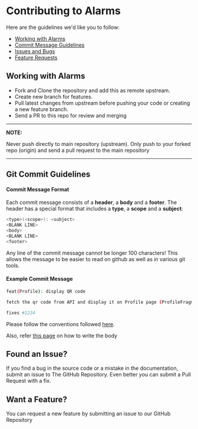 # Contributing to Alarms

Here are the guidelines we'd like you to follow:

- [Working with Alarms](#working)
- [Commit Message Guidelines](#commit)
- [Issues and Bugs](#issue)
- [Feature Requests](#feature)

## <a id="working"></a> Working with Alarms

- Fork and Clone the repository and add this as remote upstream.
- Create new branch for features.
- Pull latest changes from upstream before pushing your code or creating a new feature branch.
- Send a PR to this repo for review and merging

---

**NOTE:**

Never push directly to main repository (upstream). Only push to your forked repo (origin) and send a pull request to
the main repository

---

## <a id="commit"></a> Git Commit Guidelines

#### Commit Message Format

Each commit message consists of a **header**, a **body** and a **footer**. The header has a special
format that includes a **type**, a **scope** and a **subject**:

```bash
<type>(<scope>): <subject>
<BLANK LINE>
<body>
<BLANK LINE>
<footer>
```

Any line of the commit message cannot be longer 100 characters! This allows the message to be easier to read on github
as well as in various git tools.

#### Example Commit Message

```bash
feat(Profile): display QR code

fetch the qr code from API and display it on Profile page (ProfileFragment.kt)

fixes #1234
```

Please follow the conventions followed [here](http://karma-runner.github.io/latest/dev/git-commit-msg.html).

Also, refer [this page](https://chris.beams.io/posts/git-commit/) on how to write the body

## <a id="issue"></a> Found an Issue?

If you find a bug in the source code or a mistake in the documentation, submit an issue to The GitHub Repository.
Even better you can submit a Pull Request with a fix.

## <a id="feature"></a> Want a Feature?

You can request a new feature by submitting an issue to our GitHub Repository